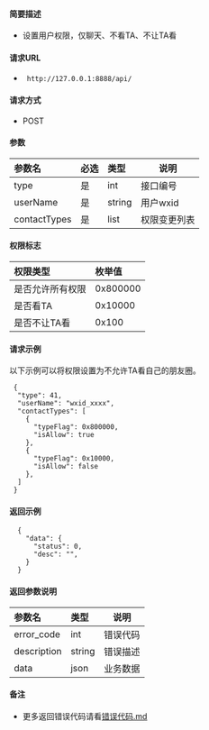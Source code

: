 
#### 简要描述

- 设置用户权限，仅聊天、不看TA、不让TA看

#### 请求URL
- ` http://127.0.0.1:8888/api/`
  
#### 请求方式
- POST 

#### 参数

| 参数名          | 必选 | 类型     | 说明     |   
|:-------------|:---|:-------|--------|   
| type         | 是  | int    | 接口编号   |   
| userName     | 是  | string | 用户wxid |   
| contactTypes | 是  | list   | 权限变更列表 |   

#### 权限标志

| 权限类型     | 枚举值      |   
|:---------|:---------|   
| 是否允许所有权限 | 0x800000 |   
| 是否看TA    | 0x10000  |   
| 是否不让TA看  | 0x100    |   

#### 请求示例
以下示例可以将权限设置为不允许TA看自己的朋友圈。
```
 {
  "type": 41,
  "userName": "wxid_xxxx",
  "contactTypes": [
    {
      "typeFlag": 0x800000,
      "isAllow": true
    },
    {
      "typeFlag": 0x10000,
      "isAllow": false
    },
  ]
 } 
```

#### 返回示例 

``` 
  {
    "data": {
      "status": 0,
      "desc": "",
    }
  }
```

#### 返回参数说明 

| 参数名         | 类型     | 说明   |   
|:------------|:-------|------|   
| error_code  | int    | 错误代码 |   
| description | string | 错误描述 |   
| data        | json   | 业务数据 |   

#### 备注 

- 更多返回错误代码请看[错误代码.md](../错误代码.md)





